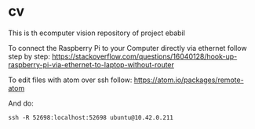 # cv
This is th ecomputer vision repository of project ebabil

To connect the Raspberry Pi to your Computer directly via ethernet follow step by step:
  https://stackoverflow.com/questions/16040128/hook-up-raspberry-pi-via-ethernet-to-laptop-without-router
  
 
To edit files with atom over ssh follow:
  https://atom.io/packages/remote-atom
  
And do:

  `ssh -R 52698:localhost:52698 ubuntu@10.42.0.211`
  

